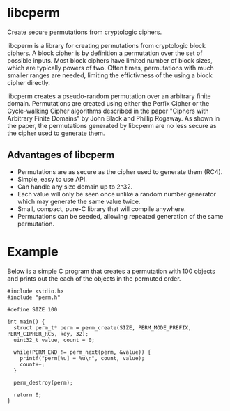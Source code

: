 libcperm
========
Create secure permutations from cryptologic ciphers.

libcperm is a library for creating permutations from cryptologic block ciphers. A block cipher is
by definition a permutation over the set of possible inputs. Most block ciphers have limited number
of block sizes, which are typically powers of two. Often times, permutations with much smaller ranges
are needed, limiting the effictivness of the using a block cipher directly.

libcperm creates a pseudo-random permutation over an arbitrary finite domain.
Permutations are created using either the Perfix Cipher or the Cycle-walking Cipher algorithms described
in the paper "Ciphers with Arbitrary Finite Domains" by John Black and Phillip Rogaway. As shown in the
paper, the permutations generated by libcperm are no less secure as the cipher used to generate them.

Advantages of libcperm
----------------------
- Permutations are as secure as the cipher used to generate them (RC4).
- Simple, easy to use API.
- Can handle any size domain up to 2^32.
- Each value will only be seen once unlike a random number generator which may generate the same value twice.
- Small, compact, pure-C library that will compile anywhere.
- Permutations can be seeded, allowing repeated generation of the same permutation.

Example
=======
Below is a simple C program that creates a permutation with 100 objects and prints out the each of the
objects in the permuted order.

    #include <stdio.h>
    #include "perm.h"

    #define SIZE 100

    int main() {
      struct perm_t* perm = perm_create(SIZE, PERM_MODE_PREFIX, PERM_CIPHER_RC5, key, 32);
      uint32_t value, count = 0;

      while(PERM_END != perm_next(perm, &value)) {
        printf("perm[%u] = %u\n", count, value);
        count++;
      }

      perm_destroy(perm);

      return 0;
    }
